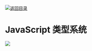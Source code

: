 [![返回目录](https://i.postimg.cc/KvQbty96/image.png)](https://url.wx-coder.cn/lrKga)

# JavaScript 类型系统

![](https://coding.net/u/hoteam/p/Cache/git/raw/master/2017/8/3/1-brsHVxCkP9_Fi3yxPZ5fYA.png)

